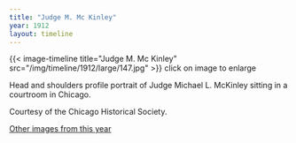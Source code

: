 ```yaml
---
title: "Judge M. Mc Kinley"
year: 1912
layout: timeline
---
```


{{< image-timeline title="Judge M. Mc Kinley" src="/img/timeline/1912/large/147.jpg" >}}
click on image to enlarge

Head and shoulders profile portrait of Judge Michael L. McKinley sitting in a courtroom in Chicago. 

Courtesy of the Chicago Historical Society.   

[Other images from this year](/historical/timeline/1912)